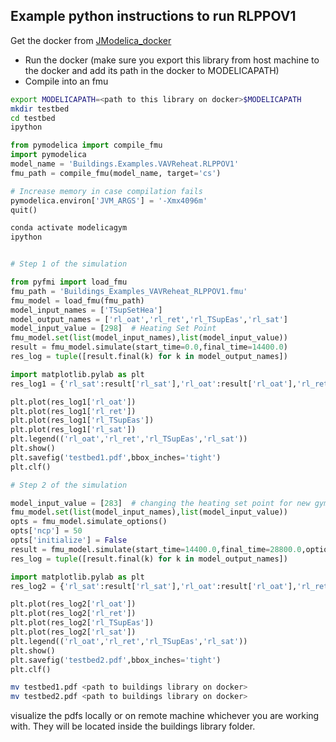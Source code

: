 ## Example python instructions to run RLPPOV1

Get the docker from [JModelica_docker](https://github.com/AvisekNaug/JModelica_docker)

* Run the docker (make sure you export this library from host machine to the docker and add its path in the docker to MODELICAPATH)
* Compile into an fmu

```bash
export MODELICAPATH=<path to this library on docker>$MODELICAPATH
mkdir testbed
cd testbed
ipython
```

```python
from pymodelica import compile_fmu
import pymodelica
model_name = 'Buildings.Examples.VAVReheat.RLPPOV1'
fmu_path = compile_fmu(model_name, target='cs')

# Increase memory in case compilation fails
pymodelica.environ['JVM_ARGS'] = '-Xmx4096m'
quit()
```

```bash
conda activate modelicagym
ipython
```

```python

# Step 1 of the simulation

from pyfmi import load_fmu
fmu_path = 'Buildings_Examples_VAVReheat_RLPPOV1.fmu'
fmu_model = load_fmu(fmu_path)
model_input_names = ['TSupSetHea']
model_output_names = ['rl_oat','rl_ret','rl_TSupEas','rl_sat']
model_input_value = [298]  # Heating Set Point
fmu_model.set(list(model_input_names),list(model_input_value))
result = fmu_model.simulate(start_time=0.0,final_time=14400.0)
res_log = tuple([result.final(k) for k in model_output_names])

import matplotlib.pylab as plt
res_log1 = {'rl_sat':result['rl_sat'],'rl_oat':result['rl_oat'],'rl_ret':result['rl_ret'],'rl_TSupEas':result['rl_TSupEas']}

plt.plot(res_log1['rl_oat'])
plt.plot(res_log1['rl_ret'])
plt.plot(res_log1['rl_TSupEas'])
plt.plot(res_log1['rl_sat'])
plt.legend(('rl_oat','rl_ret','rl_TSupEas','rl_sat'))
plt.show()
plt.savefig('testbed1.pdf',bbox_inches='tight')
plt.clf()

# Step 2 of the simulation

model_input_value = [283]  # changing the heating set point for new gym step method of the Heating Set Point
fmu_model.set(list(model_input_names),list(model_input_value))
opts = fmu_model.simulate_options()
opts['ncp'] = 50
opts['initialize'] = False
result = fmu_model.simulate(start_time=14400.0,final_time=28800.0,options=opts)
res_log = tuple([result.final(k) for k in model_output_names])

import matplotlib.pylab as plt
res_log2 = {'rl_sat':result['rl_sat'],'rl_oat':result['rl_oat'],'rl_ret':result['rl_ret'],'rl_TSupEas':result['rl_TSupEas']}

plt.plot(res_log2['rl_oat'])
plt.plot(res_log2['rl_ret'])
plt.plot(res_log2['rl_TSupEas'])
plt.plot(res_log2['rl_sat'])
plt.legend(('rl_oat','rl_ret','rl_TSupEas','rl_sat'))
plt.show()
plt.savefig('testbed2.pdf',bbox_inches='tight')
plt.clf()
```

```bash
mv testbed1.pdf <path to buildings library on docker>
mv testbed2.pdf <path to buildings library on docker>
```
visualize the pdfs locally or on remote machine whichever you are working with. They will be located inside the buildings library folder.